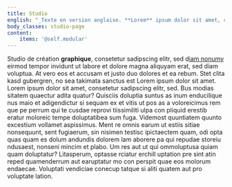 ```yaml
---
title: Studio
english: "_Texte en version anglaise. **Lorem** ipsum dolor sit amet, consetetur sadipscing elitr, sed diam nonumy eirmod tempor invidunt ut labore et dolore magna aliquyam erat, sed diam voluptua. \r\nAt vero eos et accusam et justo duo dolores et ea rebum. Stet clita kasd gubergren, no sea takimata sanctus est Lorem ipsum dolor sit amet. Lorem ipsum dolor sit amet, consetetur sadipscing elitr, sed. Quisciis doluptia suntus as inum enducilique nus maio et adigendictur si sequam ex et vitis ut pos as a voloreicimus rem que pe perrum qui te cusdae reprovi tiissimiliti ulpa con pliquid erestib eratur moloreic tempe doluptatibea sum fuga.\r\nCuptas si dolupta se nia sit poribus, eatem sandipsapid ma volor as vendae officiet aceate acerfer itatiis mos sequia comnimil mostem rae. Nequi rentios aeseque eos de reperferro tet accupta dollupi cipsunt.\r\nDi aut utatur aliquae dolore eossi offic totatio dolorpore sa conesse es volorae officit am et reritat.\r\nAccatiae mo imus quiam eiur?_"
body_classes: studio-page
content:
    items: '@self.modular'
---
```


Studio de création **graphique**, consetetur sadipscing elitr, sed d[iam nonumy](http://perdu.com) eirmod tempor invidunt ut labore et dolore magna aliquyam erat, sed diam voluptua. At vero eos et accusam et justo duo dolores et ea rebum. Stet clita kasd gubergren, no sea takimata sanctus est Lorem ipsum dolor sit amet. Lorem ipsum dolor sit amet, consetetur sadipscing elitr, sed.
Bus modias sitatem quaectur adita quatur? Quisciis doluptia suntus as inum enducilique nus maio et adigendictur si sequam ex et vitis ut pos as a voloreicimus rem que pe perrum qui te cusdae reprovi tiissimiliti ulpa con pliquid erestib eratur moloreic tempe doluptatibea sum fuga. Videmost quuntiatem quunto excestium vollamet aspissimus.
Ment re omnis earum ut estiis sitiae nonsequunt, sent fugiaerum, sin nisimen testisc ipictaectem quam, odi opta quas quam es dolum andundis dolorem lam aborere pa qui repudae storeiu ndusaest, nonseni mincim et plabo. Um res aut ut qui ommoluptusa quiam quam doluptatur?
Litasperum, optasse rciatur erchill uptation pre sint atin reped quamenderrum aut earuptatur mo con perspit quae eos molorum endaecae. Voluptati vendiciae conecup tatque si aliti quatem aut pro voluptate lation.